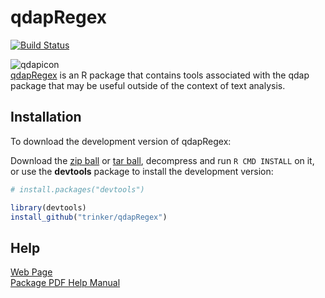 # qdapRegex
[![Build Status](https://travis-ci.org/trinker/qdapRegex.png?branch=master)](https://travis-ci.org/trinker/qdapRegex)

![qdapicon](https://dl.dropbox.com/u/61803503/qdapicon.png)   
[qdapRegex](http://trinker.github.com/qdapRegex_dev) is an R package that contains tools associated with the qdap package that may be useful outside of the context of text analysis.

## Installation

To download the development version of qdapRegex:

Download the [zip ball](https://github.com/trinker/qdapRegex/zipball/master) or [tar ball](https://github.com/trinker/qdapRegex/tarball/master), decompress and run `R CMD INSTALL` on it, or use the **devtools** package to install the development version:

```r
# install.packages("devtools")

library(devtools)
install_github("trinker/qdapRegex")
```



## Help
[Web Page](http://trinker.github.com/qdapRegex/)    
[Package PDF Help Manual](https://dl.dropboxusercontent.com/u/61803503/qdapRegex.pdf)   
